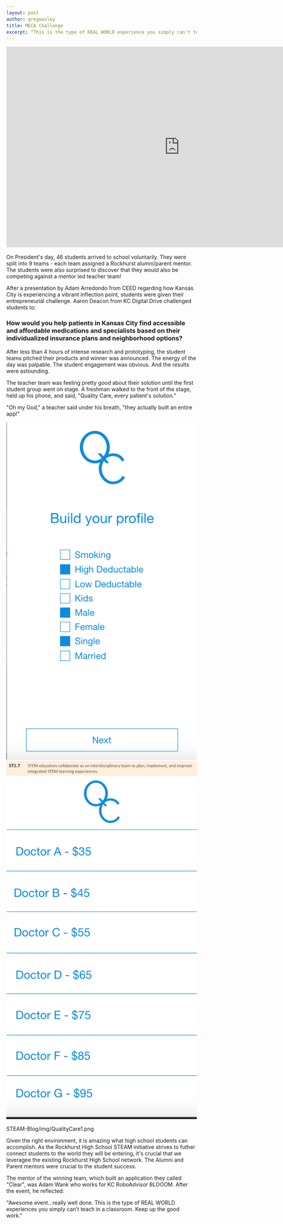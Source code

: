 ```yaml
---
layout: post
author: gregowsley
title: MECA Challenge
excerpt: “This is the type of REAL WORLD experience you simply can't teach in a classroom"
---
```


<iframe width="916" height="530" src="https://www.youtube.com/embed/-UsIMKj4cUA" frameborder="0" allowfullscreen></iframe>

On President's day, 46 students arrived to school voluntarily. They were split into 9 teams - each team assigned a Rockhurst alumni/parent mentor. The students were also surprised to discover that they would also be competing against a mentor led teacher team!

After a presentation by Adam Arredondo from CEED regarding how Kansas City is experiencing a vibrant inflection point, students were given their entrepreneurial challenge. Aaron Deacon from KC Digital Drive challenged students to:

### How would you help patients in Kansas City find accessible and affordable medications and specialists based on their individualized insurance plans and neighborhood options?

After less than 4 hours of intense research and prototyping, the student teams pitched their products and winner was announced. The energy of the day was palpable. The student engagement was obvious. And the results were astounding.

The teacher team was feeling pretty good about their solution until the first student group went on stage. A freshman walked to the front of the stage, held up his phone, and said, "Quality Care, every patient's solution." 

"Oh my God," a teacher said under his breath, "they actually built an entire app!"

<div class="flex-wrapper">
  <img src="/img/QualityCare1.png">
  <img src="/img/QualityCare2.png">
  <img src="/img/QualityCare3.png">
</div>

STEAM-Blog/img/QualityCare1.png

Given the right environment, it is amazing what high school students can accomplish. As the Rockhurst High School STEAM initiative strives to futher connect students to the world they will be entering, it's crucial that we leveragee the existing Rockhurst High School network. The Alumni and Parent mentors were crucial to the student success. 

The mentor of the winning team, which built an application they called "Clear", was Adam Wank who works for KC RoboAdvisor BLOOOM. After the event, he reflected:

"Awesome event…really well done. This is the type of REAL WORLD experiences you simply can’t teach in a classroom. Keep up the good work."





